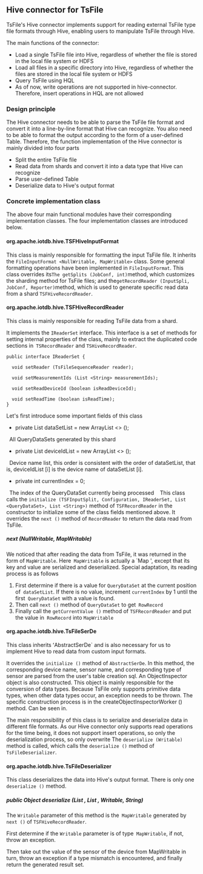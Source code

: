 <!--

    Licensed to the Apache Software Foundation (ASF) under one
    or more contributor license agreements. See the NOTICE file
    distributed with this work for additional information
    regarding copyright ownership. The ASF licenses this file
    to you under the Apache License, Version 2.0 (the
    "License"); you may not use this file except in compliance
    with the License. You may obtain a copy of the License at

        http://www.apache.org/licenses/LICENSE-2.0

    Unless required by applicable law or agreed to in writing,
    software distributed under the License is distributed on an
    "AS IS" BASIS, WITHOUT WARRANTIES OR CONDITIONS OF ANY
    KIND, either express or implied. See the License for the
    specific language governing permissions and limitations
    under the License.

-->

## Hive connector for TsFile

TsFile's Hive connector implements support for reading external TsFile type file formats through Hive, enabling users to manipulate TsFile through Hive.

The main functions of the connector:

* Load a single TsFile file into Hive, regardless of whether the file is stored in the local file system or HDFS
* Load all files in a specific directory into Hive, regardless of whether the files are stored in the local file system or HDFS
* Query TsFile using HQL
* As of now, write operations are not supported in hive-connector. Therefore, insert operations in HQL are not allowed

### Design principle

The Hive connector needs to be able to parse the TsFile file format and convert it into a line-by-line format that Hive can recognize. You also need to be able to format the output according to the form of a user-defined Table. Therefore, the function implementation of the Hive connector is mainly divided into four parts

* Split the entire TsFile file
* Read data from shards and convert it into a data type that Hive can recognize
* Parse user-defined Table
* Deserialize data to Hive's output format

### Concrete implementation class

The above four main functional modules have their corresponding implementation classes. The four implementation classes are introduced below.

#### org.apache.iotdb.hive.TSFHiveInputFormat

This class is mainly responsible for formatting the input TsFile file. It inherits the `FileInputFormat <NullWritable, MapWritable>` class. Some general formatting operations have been implemented in `FileInputFormat`. This class overrides its` The getSplits (JobConf, int) `method, which customizes the sharding method for TsFile files; and the` getRecordReader (InputSpli, JobConf, Reporter) `method, which is used to generate specific read data from a shard
`TSFHiveRecordReader`.

#### org.apache.iotdb.hive.TSFHiveRecordReader

This class is mainly responsible for reading TsFile data from a shard.

It implements the `IReaderSet` interface. This interface is a set of methods for setting internal properties of the class, mainly to extract the duplicated code sections in` TSRecordReader` and `TSHiveRecordReader`.

```
public interface IReaderSet {

  void setReader (TsFileSequenceReader reader);

  void setMeasurementIds (List <String> measurementIds);

  void setReadDeviceId (boolean isReadDeviceId);

  void setReadTime (boolean isReadTime);
}
```

Let's first introduce some important fields of this class

* private List <QueryDataSet> dataSetList = new ArrayList <> ();

  All QueryDataSets generated by this shard

* private List <String> deviceIdList = new ArrayList <> ();

  Device name list, this order is consistent with the order of dataSetList, that is, deviceIdList [i] is the device name of dataSetList [i].

* private int currentIndex = 0;

  The index of the QueryDataSet currently being processed
  
This class calls the `initialize (TSFInputSplit, Configuration, IReaderSet, List <QueryDataSet>, List <String>)` method of `TSFRecordReader` in the constructor to initialize some of the class fields mentioned above. It overrides the `next ()` method of `RecordReader` to return the data read from TsFile.
  
##### next (NullWritable, MapWritable)

We noticed that after reading the data from TsFile, it was returned in the form of `MapWritable`. Here` MapWritable` is actually a `Map ', except that its key and value are serialized and deserialized. Special adaptation, its reading process is as follows

1. First determine if there is a value for `QueryDataSet` at the current position of` dataSetList`. If there is no value, increment `currentIndex` by 1 until the first` QueryDataSet` with a value is found.
2. Then call `next ()` method of `QueryDataSet` to get` RowRecord`
3. Finally call the `getCurrentValue ()` method of `TSFRecordReader` and put the value in` RowRecord` into `MapWritable`


#### org.apache.iotdb.hive.TsFileSerDe

This class inherits ʻAbstractSerDe` and is also necessary for us to implement Hive to read data from custom input formats.

It overrides the `initialize ()` method of `AbstractSerDe`. In this method, the corresponding device name, sensor name, and corresponding type of sensor are parsed from the user's table creation sql. An ObjectInspector object is also constructed. This object is mainly responsible for the conversion of data types. Because TsFile only supports primitive data types, when other data types occur, an exception needs to be thrown. The specific construction process is in the createObjectInspectorWorker () method. Can be seen in.

The main responsibility of this class is to serialize and deserialize data in different file formats. As our Hive connector only supports read operations for the time being, it does not support insert operations, so only the deserialization process, so only overwrite The `deserialize (Writable)` method is called, which calls the `deserialize ()` method of `TsFileDeserializer`.


#### org.apache.iotdb.hive.TsFileDeserializer

This class deserializes the data into Hive's output format. There is only one `deserialize ()` method.

##### public Object deserialize (List <String>, List <TypeInfo>, Writable, String)

The `Writable` parameter of this method is the` MapWritable` generated by `next ()` of `TSFHiveRecordReader`.

First determine if the `Writable` parameter is of type` MapWritable`, if not, throw an exception.

Then take out the value of the sensor of the device from MapWritable in turn, throw an exception if a type mismatch is encountered, and finally return the generated result set.